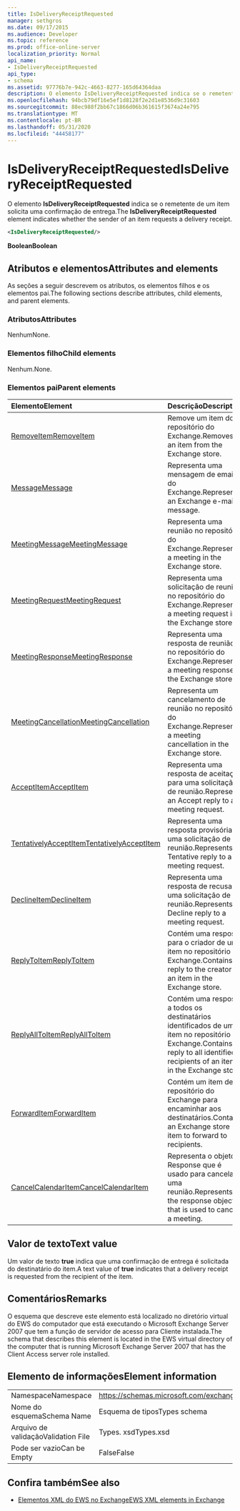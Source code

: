 ```yaml
---
title: IsDeliveryReceiptRequested
manager: sethgros
ms.date: 09/17/2015
ms.audience: Developer
ms.topic: reference
ms.prod: office-online-server
localization_priority: Normal
api_name:
- IsDeliveryReceiptRequested
api_type:
- schema
ms.assetid: 97776b7e-942c-4663-8277-165d64364daa
description: O elemento IsDeliveryReceiptRequested indica se o remetente de um item solicita uma confirmação de entrega.
ms.openlocfilehash: 94bcb79df16e5ef1d8128f2e2d1e8536d9c31603
ms.sourcegitcommit: 88ec988f2bb67c1866d06b361615f3674a24e795
ms.translationtype: MT
ms.contentlocale: pt-BR
ms.lasthandoff: 05/31/2020
ms.locfileid: "44458177"
---
```

# <a name="isdeliveryreceiptrequested"></a><span data-ttu-id="c269b-103">IsDeliveryReceiptRequested</span><span class="sxs-lookup"><span data-stu-id="c269b-103">IsDeliveryReceiptRequested</span></span>

<span data-ttu-id="c269b-104">O elemento **IsDeliveryReceiptRequested** indica se o remetente de um item solicita uma confirmação de entrega.</span><span class="sxs-lookup"><span data-stu-id="c269b-104">The **IsDeliveryReceiptRequested** element indicates whether the sender of an item requests a delivery receipt.</span></span> 
  
```xml
<IsDeliveryReceiptRequested/>
```

 <span data-ttu-id="c269b-105">**Boolean**</span><span class="sxs-lookup"><span data-stu-id="c269b-105">**Boolean**</span></span>
## <a name="attributes-and-elements"></a><span data-ttu-id="c269b-106">Atributos e elementos</span><span class="sxs-lookup"><span data-stu-id="c269b-106">Attributes and elements</span></span>

<span data-ttu-id="c269b-107">As seções a seguir descrevem os atributos, os elementos filhos e os elementos pai.</span><span class="sxs-lookup"><span data-stu-id="c269b-107">The following sections describe attributes, child elements, and parent elements.</span></span>
  
### <a name="attributes"></a><span data-ttu-id="c269b-108">Atributos</span><span class="sxs-lookup"><span data-stu-id="c269b-108">Attributes</span></span>

<span data-ttu-id="c269b-109">Nenhum</span><span class="sxs-lookup"><span data-stu-id="c269b-109">None.</span></span>
  
### <a name="child-elements"></a><span data-ttu-id="c269b-110">Elementos filho</span><span class="sxs-lookup"><span data-stu-id="c269b-110">Child elements</span></span>

<span data-ttu-id="c269b-111">Nenhum.</span><span class="sxs-lookup"><span data-stu-id="c269b-111">None.</span></span>
  
### <a name="parent-elements"></a><span data-ttu-id="c269b-112">Elementos pai</span><span class="sxs-lookup"><span data-stu-id="c269b-112">Parent elements</span></span>

|<span data-ttu-id="c269b-113">**Elemento**</span><span class="sxs-lookup"><span data-stu-id="c269b-113">**Element**</span></span>|<span data-ttu-id="c269b-114">**Descrição**</span><span class="sxs-lookup"><span data-stu-id="c269b-114">**Description**</span></span>|
|:-----|:-----|
|[<span data-ttu-id="c269b-115">RemoveItem</span><span class="sxs-lookup"><span data-stu-id="c269b-115">RemoveItem</span></span>](removeitem.md) <br/> |<span data-ttu-id="c269b-116">Remove um item do repositório do Exchange.</span><span class="sxs-lookup"><span data-stu-id="c269b-116">Removes an item from the Exchange store.</span></span>  <br/> |
|[<span data-ttu-id="c269b-117">Message</span><span class="sxs-lookup"><span data-stu-id="c269b-117">Message</span></span>](message-ex15websvcsotherref.md) <br/> |<span data-ttu-id="c269b-118">Representa uma mensagem de email do Exchange.</span><span class="sxs-lookup"><span data-stu-id="c269b-118">Represents an Exchange e-mail message.</span></span>  <br/> |
|[<span data-ttu-id="c269b-119">MeetingMessage</span><span class="sxs-lookup"><span data-stu-id="c269b-119">MeetingMessage</span></span>](meetingmessage.md) <br/> |<span data-ttu-id="c269b-120">Representa uma reunião no repositório do Exchange.</span><span class="sxs-lookup"><span data-stu-id="c269b-120">Represents a meeting in the Exchange store.</span></span>  <br/> |
|[<span data-ttu-id="c269b-121">MeetingRequest</span><span class="sxs-lookup"><span data-stu-id="c269b-121">MeetingRequest</span></span>](meetingrequest.md) <br/> |<span data-ttu-id="c269b-122">Representa uma solicitação de reunião no repositório do Exchange.</span><span class="sxs-lookup"><span data-stu-id="c269b-122">Represents a meeting request in the Exchange store.</span></span>  <br/> |
|[<span data-ttu-id="c269b-123">MeetingResponse</span><span class="sxs-lookup"><span data-stu-id="c269b-123">MeetingResponse</span></span>](meetingresponse.md) <br/> |<span data-ttu-id="c269b-124">Representa uma resposta de reunião no repositório do Exchange.</span><span class="sxs-lookup"><span data-stu-id="c269b-124">Represents a meeting response in the Exchange store.</span></span>  <br/> |
|[<span data-ttu-id="c269b-125">MeetingCancellation</span><span class="sxs-lookup"><span data-stu-id="c269b-125">MeetingCancellation</span></span>](meetingcancellation.md) <br/> |<span data-ttu-id="c269b-126">Representa um cancelamento de reunião no repositório do Exchange.</span><span class="sxs-lookup"><span data-stu-id="c269b-126">Represents a meeting cancellation in the Exchange store.</span></span>  <br/> |
|[<span data-ttu-id="c269b-127">AcceptItem</span><span class="sxs-lookup"><span data-stu-id="c269b-127">AcceptItem</span></span>](acceptitem.md) <br/> |<span data-ttu-id="c269b-128">Representa uma resposta de aceitação para uma solicitação de reunião.</span><span class="sxs-lookup"><span data-stu-id="c269b-128">Represents an Accept reply to a meeting request.</span></span>  <br/> |
|[<span data-ttu-id="c269b-129">TentativelyAcceptItem</span><span class="sxs-lookup"><span data-stu-id="c269b-129">TentativelyAcceptItem</span></span>](tentativelyacceptitem.md) <br/> |<span data-ttu-id="c269b-130">Representa uma resposta provisória a uma solicitação de reunião.</span><span class="sxs-lookup"><span data-stu-id="c269b-130">Represents a Tentative reply to a meeting request.</span></span>  <br/> |
|[<span data-ttu-id="c269b-131">DeclineItem</span><span class="sxs-lookup"><span data-stu-id="c269b-131">DeclineItem</span></span>](declineitem.md) <br/> |<span data-ttu-id="c269b-132">Representa uma resposta de recusa a uma solicitação de reunião.</span><span class="sxs-lookup"><span data-stu-id="c269b-132">Represents a Decline reply to a meeting request.</span></span>  <br/> |
|[<span data-ttu-id="c269b-133">ReplyToItem</span><span class="sxs-lookup"><span data-stu-id="c269b-133">ReplyToItem</span></span>](replytoitem.md) <br/> |<span data-ttu-id="c269b-134">Contém uma resposta para o criador de um item no repositório do Exchange.</span><span class="sxs-lookup"><span data-stu-id="c269b-134">Contains a reply to the creator of an item in the Exchange store.</span></span>  <br/> |
|[<span data-ttu-id="c269b-135">ReplyAllToItem</span><span class="sxs-lookup"><span data-stu-id="c269b-135">ReplyAllToItem</span></span>](replyalltoitem.md) <br/> |<span data-ttu-id="c269b-136">Contém uma resposta a todos os destinatários identificados de um item no repositório do Exchange.</span><span class="sxs-lookup"><span data-stu-id="c269b-136">Contains a reply to all identified recipients of an item in the Exchange store.</span></span>  <br/> |
|[<span data-ttu-id="c269b-137">ForwardItem</span><span class="sxs-lookup"><span data-stu-id="c269b-137">ForwardItem</span></span>](forwarditem.md) <br/> |<span data-ttu-id="c269b-138">Contém um item de repositório do Exchange para encaminhar aos destinatários.</span><span class="sxs-lookup"><span data-stu-id="c269b-138">Contains an Exchange store item to forward to recipients.</span></span>  <br/> |
|[<span data-ttu-id="c269b-139">CancelCalendarItem</span><span class="sxs-lookup"><span data-stu-id="c269b-139">CancelCalendarItem</span></span>](cancelcalendaritem.md) <br/> |<span data-ttu-id="c269b-140">Representa o objeto Response que é usado para cancelar uma reunião.</span><span class="sxs-lookup"><span data-stu-id="c269b-140">Represents the response object that is used to cancel a meeting.</span></span>  <br/> |
   
## <a name="text-value"></a><span data-ttu-id="c269b-141">Valor de texto</span><span class="sxs-lookup"><span data-stu-id="c269b-141">Text value</span></span>

<span data-ttu-id="c269b-142">Um valor de texto **true** indica que uma confirmação de entrega é solicitada do destinatário do item.</span><span class="sxs-lookup"><span data-stu-id="c269b-142">A text value of **true** indicates that a delivery receipt is requested from the recipient of the item.</span></span> 
  
## <a name="remarks"></a><span data-ttu-id="c269b-143">Comentários</span><span class="sxs-lookup"><span data-stu-id="c269b-143">Remarks</span></span>

<span data-ttu-id="c269b-144">O esquema que descreve este elemento está localizado no diretório virtual do EWS do computador que está executando o Microsoft Exchange Server 2007 que tem a função de servidor de acesso para Cliente instalada.</span><span class="sxs-lookup"><span data-stu-id="c269b-144">The schema that describes this element is located in the EWS virtual directory of the computer that is running Microsoft Exchange Server 2007 that has the Client Access server role installed.</span></span>
  
## <a name="element-information"></a><span data-ttu-id="c269b-145">Elemento de informações</span><span class="sxs-lookup"><span data-stu-id="c269b-145">Element information</span></span>

|||
|:-----|:-----|
|<span data-ttu-id="c269b-146">Namespace</span><span class="sxs-lookup"><span data-stu-id="c269b-146">Namespace</span></span>  <br/> |https://schemas.microsoft.com/exchange/services/2006/types  <br/> |
|<span data-ttu-id="c269b-147">Nome do esquema</span><span class="sxs-lookup"><span data-stu-id="c269b-147">Schema Name</span></span>  <br/> |<span data-ttu-id="c269b-148">Esquema de tipos</span><span class="sxs-lookup"><span data-stu-id="c269b-148">Types schema</span></span>  <br/> |
|<span data-ttu-id="c269b-149">Arquivo de validação</span><span class="sxs-lookup"><span data-stu-id="c269b-149">Validation File</span></span>  <br/> |<span data-ttu-id="c269b-150">Types. xsd</span><span class="sxs-lookup"><span data-stu-id="c269b-150">Types.xsd</span></span>  <br/> |
|<span data-ttu-id="c269b-151">Pode ser vazio</span><span class="sxs-lookup"><span data-stu-id="c269b-151">Can be Empty</span></span>  <br/> |<span data-ttu-id="c269b-152">False</span><span class="sxs-lookup"><span data-stu-id="c269b-152">False</span></span>  <br/> |
   
## <a name="see-also"></a><span data-ttu-id="c269b-153">Confira também</span><span class="sxs-lookup"><span data-stu-id="c269b-153">See also</span></span>



- [<span data-ttu-id="c269b-154">Elementos XML do EWS no Exchange</span><span class="sxs-lookup"><span data-stu-id="c269b-154">EWS XML elements in Exchange</span></span>](ews-xml-elements-in-exchange.md)


